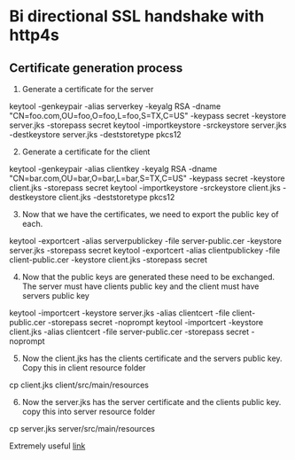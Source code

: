# Bi directional SSL handshake with http4s

## Certificate generation process

1. Generate a certificate for the server

keytool -genkeypair -alias serverkey -keyalg RSA -dname "CN=foo.com,OU=foo,O=foo,L=foo,S=TX,C=US" -keypass secret -keystore server.jks -storepass secret
keytool -importkeystore -srckeystore server.jks -destkeystore server.jks -deststoretype pkcs12

2. Generate a certificate for the client

keytool -genkeypair -alias clientkey -keyalg RSA -dname "CN=bar.com,OU=bar,O=bar,L=bar,S=TX,C=US" -keypass secret -keystore client.jks -storepass secret
keytool -importkeystore -srckeystore client.jks -destkeystore client.jks -deststoretype pkcs12

3. Now that we have the certificates, we need to export the public key of each. 

keytool -exportcert -alias serverpublickey -file server-public.cer -keystore server.jks -storepass secret
keytool -exportcert -alias clientpublickey -file client-public.cer -keystore client.jks -storepass secret

4. Now that the public keys are generated these need to be exchanged. The server must have clients public key and the client must have servers public key

keytool -importcert -keystore server.jks -alias clientcert -file client-public.cer -storepass secret -noprompt
keytool -importcert -keystore client.jks -alias clientcert -file server-public.cer -storepass secret -noprompt

5. Now the client.jks has the clients certificate and the servers public key. Copy this in client resource folder

cp client.jks client/src/main/resources

6. Now the server.jks has the server certificate and the clients public key. copy this into server resource folder

cp server.jks server/src/main/resources

Extremely useful [link](https://github.com/viniciusccarvalho/boot-two-way-ssl-example)

